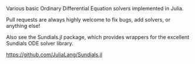 Various basic Ordinary Differential Equation solvers implemented in Julia.

Pull requests are always highly welcome to fix bugs, add solvers, or
anything else!

Also see the Sundials.jl package, which provides wrappers for the excellent
Sundials ODE solver library.

https://github.com/JuliaLang/Sundials.jl
